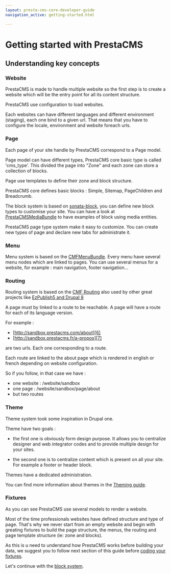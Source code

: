 ```yaml
---
layout: presta-cms-core-developer-guide
navigation_active: getting-started.html

---
```


# Getting started with PrestaCMS


## Understanding key concepts

### Website

PrestaCMS is made to handle multiple website so the first step is to create a website which will be the entry point
for all its content structure.

PrestaCMS use configuration to load websites.

Each websites can have different languages and different environment (staging), each one bind to a given url.
That means that you have to configure the locale, environment and website foreach urls.

### Page

Each page of your site handle by PrestaCMS correspond to a Page model.

Page model can have different types, PrestaCMS core basic type is called 'cms_type'. This divided the page into "Zone"
and each zone can store a collection of blocks.

Page use templates to define their zone and block structure.

PrestaCMS core defines basic blocks : Simple, Sitemap, PageChildren and Breadcrumb.

The block system is based on [sonata-block][1], you can define new block types to customise your site. You can have a look
at [PrestaCMSMediaBundle][2] to have examples of block using media entities.

PrestaCMS page type system make it easy to customize. You can create new types of page and declare new tabs for administrate it.

### Menu

Menu system is based on the [CMFMenuBundle][3]. Every menu have several menu nodes which are linked to pages.
You can use several menus for a website, for example : main navigation, footer navigation...

### Routing

Routing system is based on the [CMF Routing][4] also used by other great projects like [EzPublish5 and Drupal 8][5]

A page must by linked to a route to be reachable.
A page will have a route for each of its language version.

For example :

-   [http://sandbox.prestacms.com/about][6]
-   [http://sandbox.prestacms.fr/a-propos][7]

are two urls. Each one corresponding to a route.

Each route are linked to the about page which is rendered in english or french depending on website configuration.

So if you follow, in that case we have :

-   one website : /website/sandbox
-   one page : /website/sandbox/page/about
-   but two routes

### Theme

Theme system took some inspiration in Drupal one.

Theme have two goals :

- the first one is obviously form design purpose.
It allows you to centralize designer and web integrator codes and to provide multiple design for your sites.

- the second one is to centralize content which is present on all your site.
For example a footer or header block.

Themes have a dedicated administration.

You can find more information about themes in the [Theming guide][8].


### Fixtures

As you can see PrestaCMS use several models to render a website.

Most of the time professionals websites have defined structure and type of page.
That's why we never start from an empty website and begin with greating fixtures to build the page structure, the menus,
the routing and page template structure (ie: zone and blocks).

As this is u need to understand how PrestaCMS works before building your data, we suggest you to follow next section
of this guide before [coding your fixtures][9].

Let's continue with the [block system][10].


[1]: https://github.com/prestaconcept/PrestaCMSMediaBundle
[2]: http://sonata-project.org/bundles/block/master/doc/index.html
[3]: http://symfony.com/doc/current/cmf/bundles/menu.html
[4]: http://symfony.com/doc/current/cmf/book/routing.html
[5]: http://blog.liip.ch/archive/2013/01/09/symfony-cmf-what-is-left-todo.html
[6]: http://sandbox.prestacms.com/about
[7]: http://sandbox.prestacms.fr/a-propos
[8]: /presta-cms-core/theming-guide/index.html
[9]: /presta-cms-core/developer-guide/fixtures.html#content
[10]: /presta-cms-core/developer-guide/block.html#content